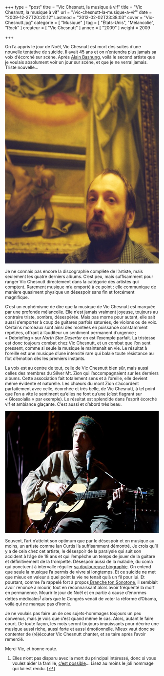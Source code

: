 +++
type = "post"
titre = "Vic Chesnutt, la musique à vif"
title = "Vic Chesnutt, la musique à vif"
url = "/vic-chesnutt-la-musique-a-vif"
date = "2009-12-27T20:20:12"
Lastmod = "2012-02-02T23:38:03"
cover = "Vic-Chesnutt.jpg"
categorie = [ "Musique" ]
tag = [ "États-Unis", "Mélancolie", "Rock" ]
createur = [ "Vic Chesnutt" ]
annee = [ "2009" ]
weight = 2009

+++

<p>On l&rsquo;a appris le jour de Noël, Vic Chesnutt est mort des suites d&rsquo;une nouvelle tentative de suicide. Il avait 45 ans et on n’entendra plus jamais sa voix d&rsquo;écorché sur scène. Après <a href="/2009/03/14/alain-bashung-adieu-merci/">Alain Bashung</a>, voilà le second artiste que je voulais absolument voir un jour sur scène, et que je ne verrai jamais. Triste nouvelle&#8230;</p>
<div style="text-align: center;"><img class="aligncenter" src="Vic-Chesnutt-at-the-cut.jpg" alt="Vic-Chesnutt-at-the-cut.jpg" width="600" height="621" border="0" /></div>
<p>Je ne connais pas encore la discographie complète de l&rsquo;artiste, mais seulement les quatre derniers albums. C&rsquo;est peu, mais suffisamment pour ranger Vic Chesnutt directement dans la catégorie des artistes qui comptent. Rarement musique m&rsquo;a emporté à ce point : elle communique de manière quasiment physique un désespoir sans fin et forcément magnifique.</p>
<p>C&rsquo;est un euphémisme de dire que la musique de Vic Chesnutt est marquée par une profonde mélancolie. Elle n&rsquo;est jamais vraiment joyeuse, toujours au contraire triste, sombre, désespérée. Mais pas morne pour autant, elle sait aussi s&rsquo;emporter à coup de guitares parfois saturées, de violons ou de voix. Certains morceaux sont ainsi des montées en puissance constamment répétées, offrant à l&rsquo;auditeur un sentiment permanent d&rsquo;urgence ; &laquo;&nbsp;Debriefing&nbsp;&raquo; sur <em>North Star Deserter</em> en est l&rsquo;exemple parfait. La tristesse est donc toujours combat chez Vic Chesnutt, et un combat que l&rsquo;on sent pressent, comme si seule la musique le maintenait en vie. Le résultat à l&rsquo;oreille est une musique d&rsquo;une intensité rare qui balaie toute résistance au flot d&rsquo;émotion dès les premiers instants.</p>
<p>La voix est au centre de tout, celle de Vic Chesnutt bien sûr, mais aussi celles des membres du Silver Mt. Zion qui l&rsquo;accompagnaient sur les derniers albums. Cette association fait totalement sens et à l&rsquo;oreille, elle devient même évidente et naturelle. Les chœurs du mont Zion s&rsquo;accordent parfaitement avec celle, écorchée et très belle, de Vic Chesnutt, à tel point que l&rsquo;on a vite le sentiment qu&rsquo;elles ne font qu&rsquo;une (c&rsquo;est flagrant sur &laquo;&nbsp;Glossolalia&nbsp;&raquo; par exemple). Le résultat est splendide dans l&rsquo;esprit écorché vif et ambiance glaçante. C&rsquo;est aussi et d&rsquo;abord très beau.</p>
<div style="text-align: center;"><img class="aligncenter" src="Vic_Chesnutt.jpg" alt="Vic_Chesnutt.jpg" width="600" height="400" border="0" /></div>
<p>Souvent, l&rsquo;art n&rsquo;atteint son optimum que par le désespoir et en musique au moins, un artiste comme Ian Curtis l&rsquo;a suffisamment démontré. Je crois qu&rsquo;il y a de cela chez cet artiste, le désespoir de la paralysie qui suit son accident à l&rsquo;âge de 18 ans et qui l&rsquo;empêche un temps de jouer de la guitare et définitivement de la trompette. Désespoir aussi de la maladie, du coma qui ponctuent à intervalle régulier <a href="http://vicchesnutt.blogspot.com/2008/01/bio.html">sa douloureuse biographie</a>. On entend que seule la musique l&rsquo;a permis de vivre si longtemps. Et ce suicide ne met que mieux en valeur à quel point la vie ne tenait qu&rsquo;à un fil pour lui. Et pourtant, comme l&rsquo;a rappelé fort à propos<a href="http://branchetonsonotone.com/2009/12/25/vic-chesnutt-un-dernier-pied-de-nez-pour-la-route/"> Branche ton Sonotone</a>, il semblait avoir renoncé à mourir, tout en reconnaissant alors avoir fréquenté la mort en permanence. Mourir le jour de Noël et en partie à cause d&rsquo;énormes dettes médicales<sup><a href="#footnote_0_2282" id="identifier_0_2282" class="footnote-link footnote-identifier-link" title="Elles n&rsquo;ont pas disparu avec la mort du principal int&eacute;ress&eacute;, donc si vous voulez aider la famille, c&rsquo;est possible&hellip; Lisez au moins le joli hommage qui lui est rendu.">1</a></sup> alors que le Congrès venait de voter la réforme d&rsquo;Obama, voilà qui ne manque pas d&rsquo;ironie.</p>
<p>Je ne voulais pas faire un de ces sujets-hommages toujours un peu convenus, mais je vois que c&rsquo;est quand même le cas. Alors, autant le faire court. De toute façon, les mots seront toujours impuissants pour décrire une musique aussi riche, aussi forte et aussi émotionnelle. Mieux vaut donc se contenter de (ré)écouter Vic Chesnutt chanter, et se taire après l&rsquo;avoir remercié.</p>
<p>Merci Vic, et bonne route.</p>
<ol class="footnotes"><li id="footnote_0_2282" class="footnote">Elles n&rsquo;ont pas disparu avec la mort du principal intéressé, donc si vous voulez aider la famille, <a href="http://kristinhersh.cashmusic.org/vic/">c&rsquo;est possible</a>… Lisez au moins le joli hommage qui lui est rendu. [<a href="#identifier_0_2282" class="footnote-link footnote-back-link">&#8617;</a>]</li></ol>
